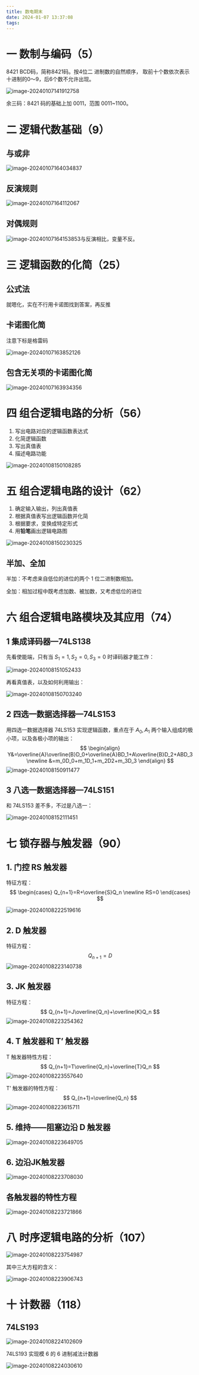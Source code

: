 ```yaml
---
title: 数电期末
date: 2024-01-07 13:37:08
tags:
---
```


<!--

# 零 重点


![数字逻辑与数字电路-总复习.pdf](../images/数电期末/数字逻辑与数字电路-总复习.pdf)

![range](../images/数电期末/range.png)

![addtion](../images/数电期末/addtion.png)

-->

# 一 数制与编码（5）

8421 BCD码，简称8421码。按4位二 进制数的自然顺序， 取前十个数依次表示 十进制的0～9，后6个数不允许出现。

<!--more-->

![image-20240107141912758](../images/数电期末/image-20240107141912758.png)

余三码：8421 码的基础上加 0011，范围 0011~1100。

# 二 逻辑代数基础（9）

## 与或非

![image-20240107164034837](../images/数电期末/image-20240107164034837.png)

## 反演规则

![image-20240107164112067](../images/数电期末/image-20240107164112067.png)

## 对偶规则

![image-20240107164153853](../images/数电期末/image-20240107164153853.png)与反演相比，变量不反。

# 三 逻辑函数的化简（25）

## 公式法

就嗯化，实在不行用卡诺图找到答案，再反推

## 卡诺图化简

注意下标是格雷码

![image-20240107163852126](../images/数电期末/image-20240107163852126.png)

## 包含无关项的卡诺图化简

![image-20240107163934356](../images/数电期末/image-20240107163934356.png)

# 四 组合逻辑电路的分析（56）

1. 写出电路对应的逻辑函数表达式
2. 化简逻辑函数
3. 写出真值表
4. 描述电路功能

![image-20240108150108285](../images/数电期末/image-20240108150108285.png)

# 五 组合逻辑电路的设计（62）

1. 确定输入输出，列出真值表
2. 根据真值表写出逻辑函数并化简
3. 根据要求，变换成特定形式
4. 用**铅笔**画出逻辑电路图

![image-20240108150230325](../images/数电期末/image-20240108150230325.png)

## 半加、全加

半加：不考虑来自低位的进位的两个 1 位二进制数相加。 

全加：相加过程中既考虑加数、被加数，又考虑低位的进位

# 六 组合逻辑电路模块及其应用（74）

## 1 集成译码器—74LS138

先看使能端，只有当 $S_1=1,S_2=0,S_3=0$ 时译码器才能工作：

![image-20240108151052433](../images/数电期末/image-20240108151052433.png)

再看真值表，以及如何利用输出：

![image-20240108150703240](../images/数电期末/image-20240108150703240.png)

## 2 四选一数据选择器—74LS153

用四选一数据选择器 74LS153 实现逻辑函数，重点在于 $A_0,A_1$ 两个输入组成的极小项，以及各极小项的输出：
$$
\begin{align}
Y&=\overline{A}\overline{B}D_0+\overline{A}BD_1+A\overline{B}D_2+ABD_3 \newline
&=m_0D_0+m_1D_1+m_2D2+m_3D_3
\end{align}
$$
![image-20240108150911477](../images/数电期末/image-20240108150911477.png)

## 3 八选一数据选择器—74LS151

和 74LS153 差不多，不过是八选一：

![image-20240108152111451](../images/数电期末/image-20240108152111451.png)

# 七 锁存器与触发器（90）

## 1. 门控 RS 触发器

特征方程：
$$
\begin{cases}
Q_{n+1}=R+\overline{S}Q_n \newline
RS=0
\end{cases}
$$


![image-20240108222519616](../images/数电期末/image-20240108222519616.png)

## 2. D 触发器

特征方程：
$$
Q_{n+1}=D
$$
![image-20240108223140738](../images/数电期末/image-20240108223140738.png)

## 3. JK 触发器

特征方程：
$$
Q_{n+1}=J\overline{Q_n}+\overline{K}Q_n
$$
![image-20240108223254362](../images/数电期末/image-20240108223254362.png)

## 4. T 触发器和 T’ 触发器

T 触发器特性方程：
$$
Q_{n+1}=T\overline{Q_n}+\overline{T}Q_n
$$
![image-20240108223557640](../images/数电期末/image-20240108223557640.png)

T’ 触发器的特性方程：
$$
Q_{n+1}=\overline{Q_n}
$$
![image-20240108223615711](../images/数电期末/image-20240108223615711.png)

## 5. 维持——阻塞边沿 D 触发器

![image-20240108223649705](../images/数电期末/image-20240108223649705.png)

## 6. 边沿JK触发器

![image-20240108223708030](../images/数电期末/image-20240108223708030.png)

## 各触发器的特性方程

![image-20240108223721866](../images/数电期末/image-20240108223721866.png)

# 八 时序逻辑电路的分析（107）

![image-20240108223754987](../images/数电期末/image-20240108223754987.png)

其中三大方程的含义：

![image-20240108223906743](../images/数电期末/image-20240108223906743.png)

# 十 计数器（118）

## 74LS193

![image-20240108224102609](../images/数电期末/image-20240108224102609.png)

74LS193 实现模 6 的 6 进制减法计数器

![image-20240108224030610](../images/数电期末/image-20240108224030610.png)